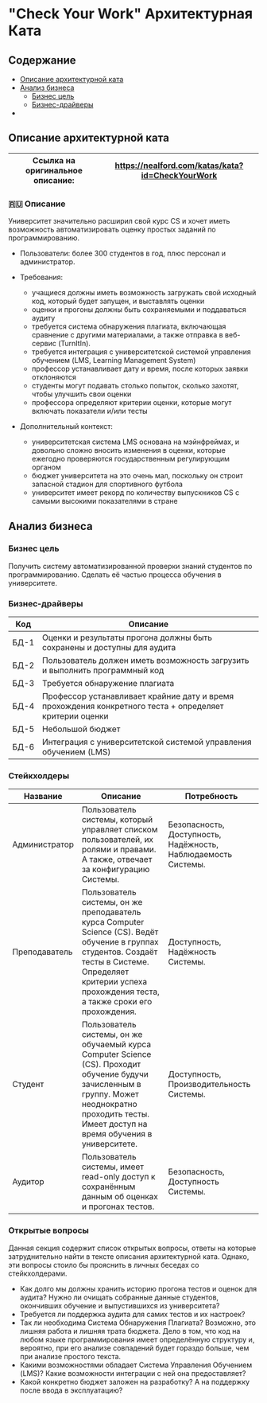 # "Check Your Work" Архитектурная Ката

## Содержание
- [Описание архитектурной ката](#описание-архитектурной-ката)
- [Анализ бизнеса](#анализ-бизнеса)
  - [Бизнес цель](#бизнес-цель)
  - [Бизнес-драйверы](#бизнес-драйверы)
- 

## Описание архитектурной ката

| Ссылка на оригинальное описание: | https://nealford.com/katas/kata?id=CheckYourWork |
| ---- | ---- |

### 🇷🇺 Описание

Университет значительно расширил свой курс CS и хочет иметь возможность автоматизировать оценку простых заданий по программированию.

* Пользователи: более 300 студентов в год, плюс персонал и администратор.

* Требования:
  * учащиеся должны иметь возможность загружать свой исходный код, который будет запущен, и выставлять оценки
  * оценки и прогоны должны быть сохраняемыми и поддаваться аудиту
  * требуется система обнаружения плагиата, включающая сравнение с другими материалами, а также отправка в веб-сервис (TurnItIn).
  * требуется интеграция с университетской системой управления обучением (LMS, Learning Management System)
  * профессор устанавливает дату и время, после которых заявки отклоняются
  * студенты могут подавать столько попыток, сколько захотят, чтобы улучшить свои оценки
  * профессора определяют критерии оценки, которые могут включать показатели и/или тесты

* Дополнительный контекст:
  * университетская система LMS основана на мэйнфреймах, и довольно сложно вносить изменения в оценки, которые ежегодно проверяются государственным регулирующим органом
  * бюджет университета на это очень мал, поскольку он строит запасной стадион для спортивного футбола
  * университет имеет рекорд по количеству выпускников CS с самыми высокими показателями в стране

## Анализ бизнеса

### Бизнес цель

Получить систему автоматизированной проверки знаний студентов по программированию. Сделать её частью процесса обучения в университете.

### Бизнес-драйверы

| Код  | Описание                                                                   |
|------|----------------------------------------------------------------------------|
| БД-1 | Оценки и результаты прогона должны быть сохранены и доступны для аудита    |
| БД-2 | Пользователь должен иметь возможность загрузить и выполнить программный код |
| БД-3 | Требуется обнаружение плагиата                                             |
| БД-4 | Профессор устанавливает крайние дату и время прохождения конкретного теста + определяет критерии оценки |
| БД-5 | Небольшой бюджет |
| БД-6 | Интеграция с университетской системой управления обучением (LMS) |

### Стейкхолдеры

| Название | Описание | Потребность                                                   |
| -------- | -------- |---------------------------------------------------------------|
| Администратор | Пользователь системы, который управляет списком пользователей, их ролями и правами. А также, отвечает за конфигурацию Системы. | Безопасность, Доступность, Надёжность, Наблюдаемость Системы. |
| Преподаватель | Пользователь системы, он же преподаватель курса Computer Science (CS). Ведёт обучение в группах студентов. Создаёт тесты в Системе. Определяет критерии успеха прохождения теста, а также сроки его прохождения. | Доступность, Надёжность Системы.                              |              |
| Студент | Пользователь системы, он же обучаемый курса Computer Science (CS). Проходит обучение будучи зачисленным в группу. Может неоднократно проходить тесты. Имеет доступ на время обучения в университете. | Доступность, Производительность Системы.                      |
| Аудитор | Пользователь системы, имеет read-only доступ к сохранённым данным об оценках и прогонах тестов. | Безопасность, Доступность Системы.                            |

### Открытые вопросы

Данная секция содержит список открытых вопросы, ответы на которые затруднительно найти в тексте описания архитектурной ката. Однако, 
эти вопросы стоило бы прояснить в личных беседах со стейкхолдерами.

* Как долго мы должны хранить историю прогона тестов и оценок для аудита? Нужно ли очищать собранные данные студентов, окончивших обучение и выпустившихся из университета?
* Требуется ли поддержка аудита для самих тестов и их настроек?
* Так ли необходима Система Обнаружения Плагиата? Возможно, это лишняя работа и лишняя трата бюджета. Дело в том, что код на любом языке программирования имеет определённую структуру и, вероятно, при его анализе совпадений будет гораздо больше, чем при анализе простого текста.
* Какими возможностями обладает Система Управления Обучением (LMS)? Какие возможности интеграции с ней она предоставляет?
* Какой конкретно бюджет заложен на разработку? А на поддержку после ввода в эксплуатацию?